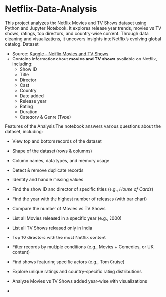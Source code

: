# Netflix-Data-Analysis
This project analyzes the Netflix Movies and TV Shows dataset using Python and Jupyter Notebook. It explores release year trends, movies vs TV shows, ratings, top directors, and country-wise content. Through data cleaning and visualizations, it uncovers insights into Netflix’s evolving global catalog.
Dataset
- Source: [Kaggle - Netflix Movies and TV Shows](https://www.kaggle.com/shivamb/netflix-shows)  
- Contains information about **movies and TV shows** available on Netflix, including:
  - Show ID
  - Title
  - Director
  - Cast
  - Country
  - Date added
  - Release year
  - Rating
  - Duration
  - Category & Genre (Type)
 
  
Features of the Analysis
The notebook answers various questions about the dataset, including:

- View top and bottom records of the dataset
- Shape of the dataset (rows & columns)
- Column names, data types, and memory usage
- Detect & remove duplicate records
- Identify and handle missing values
- Find the show ID and director of specific titles (e.g., *House of Cards*)
- Find the year with the highest number of releases (with bar chart)
- Compare the number of Movies vs TV Shows
- List all Movies released in a specific year (e.g., 2000)
- List all TV Shows released only in India
- Top 10 directors with the most Netflix content
- Filter records by multiple conditions (e.g., Movies + Comedies, or UK content)
- Find shows featuring specific actors (e.g., Tom Cruise)
- Explore unique ratings and country-specific rating distributions
- Analyze Movies vs TV Shows added year-wise with visualizations

- 

